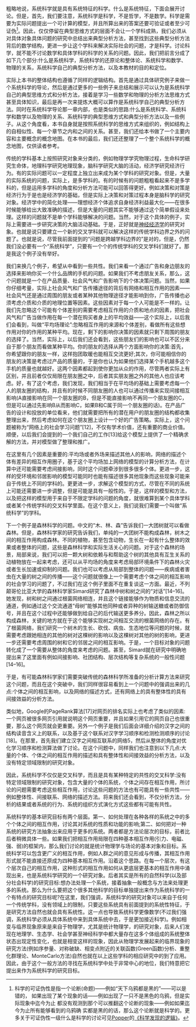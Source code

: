 粗略地说，系统科学就是具有系统特征的科学。什么是系统特征，下面会展开讨论。但是，首先，我们要注意，系统科学是科学，不是哲学，不是数学。科学是需要为实际问题提出一个可计算的模型，并且所算出来的答案还要可验证或者至少可证伪[^Falsifiable]。因此，仅仅停留在典型思维方式的层面不会让一个学科成熟，我们必须从对具体对象具体问题的研究中总结出来典型分析方法，甚至找到这些典型分析方法背后的数学结构，更进一步让这个学科来解决实际社会的问题，才是科学。讨论科学，就不能不讨论数学和具体学科的科学的关系的问题。因此，我们把前言分成了如下几个部分:什么是系统科学，系统科学的还原论和整体论、系统科学和数学、物理的关系，系统科学自己的典型分析方法，以及本教材的目的和定位。

实际上本书的整体结构也遵循了同样的逻辑结构。首先是通过具体研究例子来做一个系统科学的导论，然后是通过更多的一些例子来总结和展示可以认为是系统科学自己的典型思维方式和分析方法，接着是学习一些数学和物理的分析方法思维方式甚至具体知识，最后是再一次来提炼大概可以算作是系统科学自己的典型分析方法。同时在系统科学导论那一章内部，也是类似的思路:什么是系统科学、系统科学和数学以及物理的关系、系统科学的典型思维方式和典型分析方法以及一些例子。从这个角度看，本书自身就是按照系统科学的思维方式来组织的，例如结构上的自相似性、每一个章节之内和之间的关系。甚至，我们还给本书做了一个主要内容和主要概念的概念地图。在本书的最后，我们还还整理了一个整个系统科学的概念地图，仅供读者参考。

传统的学科基本上按照研究对象来分类的，例如物理学学究物理过程，生命科学研究生命体，地理科学研究地理现象，脑科学研究大脑的活动，经济学研究经济行为。有的实际问题可以一定程度上独立出来成为某个学科的研究对象。但是，大量的实际系统的问题，实际上，是多学科的。有的时候有的问题粗粗看起来不是多学科的，但是运用多学科的角度和分析方法可能可以回答得更好。例如决策和对策是经济行为于是也是经济学的基础，但是实际上决策和对策过程本身是脑科学的研究对象。经济学中的简化处理——理想经济个体追求自身经济利益最大化——在很多时候能够给出大致准确的描述，但是大量的问题其实不能够通过这个简单假设来处理。这样的问题就不是单个学科能够解决的问题。当然，对于这个具体的例子，实际上需要进一步研究决策的大脑活动基础。于是，正好就是[神经经济学](Reference/Neuroeconomics.md)的研究对象。也就是说只要建立一个新的交叉学科就可以解决这样的传统学科边界之外的问题了。也就是说，尽管我前面提到的“问题是跨越学科边界的”是对的，但是，仍然我们没必要有一个“系统科学”，只要有一个个的传统学科的交叉学科们就好了。那是我这个例子没有举好。

我们来换几个例子，希望从中看到一些共性。我们来看一个通过广告和身边朋友的选择来影响你买一个什么品牌的手机的问题。如果我们不考虑朋友关系，那么，这个问题就是一个在产品质量、社会风气和广告影响下的个体决策问题。当然，如果你仔细考量，实际上社会风气和广告传播途径的背后有网络和相互作用的因素——社会风气还是通过周围的朋友或者某种其他物理途径才能影响到你，广告传播也必须考虑介质和介质的地理位置等因素。这些因素对于每一个人可能是不一样的。让我们先忽略这个可能有个体差别的需要考虑相互作用的介质和地点的因素，把社会风气和广告当做作用在每一个潜在购买者身上的平均效益——这个实际上，以后我们会看到，叫做“平均场理论”:忽略相互作用的来源和个体差别，看做所有这些想作用对你的作用的某种平均。现在，剩下的影响你决策的因素就只剩下周围的朋友的选择了。当然，实际上，以后我们还会看到，这些朋友们的影响也可以不区分来自于那个朋友而看做某种平均。你的朋友的选择从两个方面影响你的决策:首先，你希望跟你的朋友一样，这样抱团取暖也能相互交流更好;其次，你可能相信你的朋友的决策是考虑过产品的质量的，于是你也认为如果他们选择某个手机越多这个手机的质量也就越好。这两个因素都起到使你更加从众的作用，尽管两者实际上有区别，并且前者仅仅局限在朋友圈之中，后者其实朋友圈之外的其他人也应该考虑。好，有了这个考虑，我们发现，我们相当于在平均场的基础上需要考虑每一个人的朋友圈的结构，并且有的时候不同朋友圈的人也可以通过传播来实现间接相互影响(A直接影响在同一个朋友圈的B，但是不能直接影响不再同一个朋友圈的C，但是可以通过先影响B从而影响C，如果B和C属于同一个朋友圈的话)。在产品广告的设计和投放的单位看来，他们就需要把所有的潜在用户的朋友圈的结构都收集整理出来，然后考虑如何在这个朋友圈上设计一个好的广告策略。实际上，这个问题被称为“网络上的社会学习问题”[12]，不仅有学术价值，还有重要的商业价值。顺便，以后我们会提到的一个我们自己的工作[13]给这个模型上提供了一个精确求解的方法，并对模型做了整理和推广。

在这里有几个因素是重要的:平均场或者外场来描述其他人的影响，网络的描述个体有差异的相互作用圈子，基于这个平均场加上网络的模型的计算分析方法，在计算中还可能需要考虑间接影响，同时这个问题牵涉到很多很多个体。更进一步，这样的受环境和邻居影响的模型可能同时也能有描述很多其他现象而这些现象可能来自于传统上不同的学科的。更更进一步，求解这个模型的方式，尽管在不同的系统上可能还需要进一步调整，但是可能是具有一般性的。于是，这样的模型和方法，以及把这样的模型用于来自于不限定学科的问题的角度，就很难算到某个具体学科或者某个传统学科的交叉科学里面。在这个意义上，我们说我们需要一个叫做“系统科学”的学科。

下一个例子是森林科学的问题。中文的“木、林、森”告诉我们一大团树就可以看做森林。但是，森林科学家的研究告诉我们，单纯的一大团树不能构成森林，树木之间的相互作用构成森林。不同的植物，甚至包含动物，生长在一起有什么整体的效果或者整体的问题，这些是森林科学和实际生活关心的问题。对于这个森林的场景，局部来说，我们可以把一颗大树和依赖与和帮助这个树的其他具有互生关系的动植物放在一起来考虑，还可以从平均场的角度来考虑局部环境条件下的森林火灾或者生长加速或抑制的问题。我们也可以考虑从局部到整体的问题——疾病或者害虫在大量的树之间的传播——这个问题就很像上一个需要考虑个体之间的相互影响的社会学习的问题了，不过我们在这个例子里面不在重复谈这一方面。最近，不列颠哥伦比亚大学的森林科学家Simard研究了森林中树和树之间的“对话”[14–16]。她发现，树和树之间通过根菌网络相连，并且这个链接能够作为物质和信息交流的通道，例如通过这个交流通道“母树”能够其他同种或者异种的树输送糖或者防御信号，并且在这个过程中还能够做到给自己的后代输送更多养分。因此，森林之所以构成森林，关键的地方就在于这个能够实现树之间相互交流的根菌网络的存在。有了根菌网络，我们研究一个树木的生长、砍伐、病虫、生态地位等问题的时候，就需要考虑跟她相连的其他的树对这棵树的影响以及这棵树对其他的树的影响，更进一步还需要考虑周围的树和它的邻居之间的相互影响。于是，一个目标对象的问题转化成了一个需要从整体的角度来考虑的问题。甚至，Simard就在研究中明确地提出来了这里面有例如间接影响、社团结构、层次结构等复杂系统的一般性问题[14–16]。

于是，有可能森林科学家们需要突破传统的森林科学所准备的分析计算方法来研究这个问题，而且在这个突破中，我们同样很容易看到上一个问题中的强调出来的几点:个体之间的相互影响，以及网络的描述方式，还有网络上的具有整体性的具有间接效益的分析方法。

类似地，Google的PageRank算法[17]对网页的排名实际上也考虑了类似的因素:一个网页被很多网页引用就说明这个网页重要，并且如果引用它的网页自己也很重要，那么这个网页就会更重要。另外一个例子是我们后面会详细介绍的汉字之间的结构读音含义上的联系，以及基于这个联系对汉字学习顺序和检测检测顺序的讨论[18]。在那里，首先我们建立汉字之间相互联系的网络5，然后从整体的角度对优化学习顺序和检测算法做了讨论。在这个问题中，同样我们也注意到以下几点:大量的个体、个体之间的相互作用的描述和具有整体性和间接效益的分析方法，以及没有特定领域限制的研究对象。

因此，系统科学不仅仅是交叉科学，而且是具有某种特定的共性的交叉科学:没有特定领域限制的研究对象，包含大量的个体的系统，个体之间存在相互作用，所讨论的问题需要考虑这些相互作用，讨论这些问题的方法也有可能具有一些共性——例如整体性、间接联系、网络的描述方法。将来我们还会看到，不仅分析方法，分析的结果或者系统的行为、系统的组织方式演化方式这些都有可能有共性。

系统科学的基本研究目标有两个层面。第一、如何处理在各种各样的系统之中的多个个体之间的相互作用，讨论其对系统的性质和功能的影响;第二、如何把对一种系统的研究方法抽象出来应用于更多的系统。两者都是方法论层次的目标，前者比后者稍微具体一些。如果我们把相互作用局限在四种基本相互作用(引力、电磁、强、弱)的框架内，那么我们讨论的就是统计物理学与场论的基本对象和目标。系统科学可以包含更广义的相互作用，例如人群之间的意见形成与传播，其相互作用形式就不能直接还原成为四种基本相互作用。沿着这个思路。在每一个层次，有这个层次自己的相互作用，这种形式的相互作用如何从更底层更基本的相互作用中涌现出来，也是系统科学研究的一个研究对象。后者其实是所有的自然科学(以及部分社会科学)的研究目标:想办法处理一个系统，接着抽象一般概念与方法来处理更多的系统。那么为什么要把这个很多其他科学的目标单独提出来作为系统科学的一个有特点的研究目标呢?在这里，我们强调，系统科学的研究对象可以来自于任何一个传统学科，没有领域上的限制，只要这些系统具有前面提到的系统性特征，于是研究方法自然也就会具有系统性。这一点也导致系统科学更像数学(不过我们强调，系统科学必须从具体系统中来到具体系统中去，于是更加接近科学)。例如相变与临界现象原来是来自于物理学，尤其是统计物理学，的研究对象，后来人们发现在地理学、生态学、社会学甚至神经科学中都大量存在这多个体组成的系统整体状态出现定性变化，也就是相变这样的现象，因此从物理学发展起来的临界现象的研究方法(例如序参量、对称破缺、相变点附近的关联函数(Green函数)分析、重整化群理论、MonteCarlo方法)自然也就在以上这些学科的相应研究中的到了应用。因此，由于这个一般方法的寻找在系统科学中处于非常中心的地位，我们特意把它提出来作为系统科学的研究目标。

[^Falsifiable]: 科学的可证伪性是指一个论断(命题)——例如“天下乌鸦都是黑的”——可以是错的， 如果出现了某个现象的话——例如出现了一只不是黑色的乌鸦，但是实际现象中迄今为止 都没有观测到那个可以推翻这个论断的现象——例如如果迄今为止所有能够看到的乌鸦确 实都是黑的的话，那么这个论断就是科学的。更多关于可证伪性一级什么是科学的讨论可见[Popper](Names/Karl%20Popper.md)的[《科学发现的逻辑》](Reference/The%20logic%20of%20scientific%20discovery.md)。
